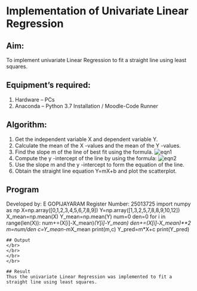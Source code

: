 # Implementation of Univariate Linear Regression
## Aim:
To implement univariate Linear Regression to fit a straight line using least squares.
## Equipment’s required:
1.	Hardware – PCs
2.	Anaconda – Python 3.7 Installation / Moodle-Code Runner
## Algorithm:
1.	Get the independent variable X and dependent variable Y.
2.	Calculate the mean of the X -values and the mean of the Y -values.
3.	Find the slope m of the line of best fit using the formula.
 ![eqn1](./eq1.jpg)
4.	Compute the y -intercept of the line by using the formula:
![eqn2](./eq2.jpg)  
5.	Use the slope m and the y -intercept to form the equation of the line.
6.	Obtain the straight line equation Y=mX+b and plot the scatterplot.
## Program

 Developed by: E GOPIJAYARAM
 Register Number: 25013725
 import numpy as np
 X=np.array([0,1,2,3,4,5,6,7,8,9])
 Y=np.array([1,3,2,5,7,8,8,9,10,12])
 X_mean=np.mean(X)
 Y_mean=np.mean(Y)
 num=0
 den=0
 for i in range(len(X)):
  num+=(X[i]-X_mean)*(Y[i]-Y_mean)
  den+=(X[i]-X_mean)**2
 m=num/den
 c=Y_mean-m*X_mean
 print(m,c)
 Y_pred=m*X+c
 print(Y_pred)





```
## Output
</br>
</br>
</br>
</br>

## Result
Thus the univariate Linear Regression was implemented to fit a straight line using least squares.
